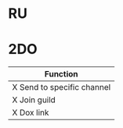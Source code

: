 # RU
# 












# 2DO
| Function |
| ------------ |
| X Send to specific channel |
| X Join guild |
| X Dox link |
